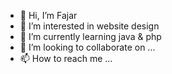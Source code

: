 - 👋 Hi, I’m Fajar
- 👀 I’m interested in website design
- 🌱 I’m currently learning java & php
- 💞️ I’m looking to collaborate on ...
- 📫 How to reach me ...

<!---
FajarIrian17/FajarIrian17 is a ✨ special ✨ repository because its `README.md` (this file) appears on your GitHub profile.
You can click the Preview link to take a look at your changes.
--->
